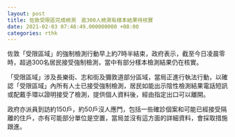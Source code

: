 ```yaml
---
layout: post
title: 佐敦受限區完成檢測　逾300人檢測有樣本結果待核實
date: 2021-02-03 07:48:49.000000000 +08:00
categories: rthk
---
```


佐敦「受限區域」的強制檢測行動早上約7時半結束，政府表示，截至今日凌晨零時，超過300名居民接受強制檢測，當中有部分樣本檢測結果仍在核實。

「受限區域」涉及長樂街、志和街及彌敦道部分區域，當局正進行執法行動，以確認「受限區域」內所有人士已接受強制檢測，居民如能出示陰性檢測結果電話短訊或配戴手環以證明接受了檢測，提供個人資料後，經由指定出口可以離開。

政府亦派員到訪約150戶，約50戶沒人應門，包括一些確診個案和可能已經接受隔離的住戶，亦有可能部分單位是空置，當局並沒有這方面的詳細資料，會採取措施跟進。
